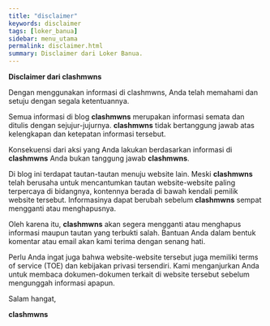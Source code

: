 ```yaml
---
title: "disclaimer"
keywords: disclaimer
tags: [loker_banua]
sidebar: menu_utama
permalink: disclaimer.html
summary: Disclaimer dari Loker Banua.
---
```


<p><b>Disclaimer dari clashmwns</b></p>
<p>Dengan menggunakan informasi di clashmwns, Anda telah memahami dan setuju dengan segala ketentuannya.</p>
<p>Semua informasi di blog <b>clashmwns</b> merupakan informasi semata dan ditulis dengan sejujur-jujurnya. <b>clashmwns</b> tidak bertanggung jawab atas kelengkapan dan ketepatan informasi tersebut.</p>
<p>Konsekuensi dari aksi yang Anda lakukan berdasarkan informasi di <b>clashmwns</b> Anda bukan tanggung jawab <b>clashmwns</b>.</p>
<p>Di blog ini terdapat tautan-tautan menuju website lain. Meski <b>clashmwns</b> telah berusaha untuk mencantumkan tautan website-website paling terpercaya di bidangnya, kontennya berada di bawah kendali pemilik website tersebut. Informasinya dapat berubah sebelum <b>clashmwns</b> sempat mengganti atau menghapusnya.</p>
<p>Oleh karena itu, <b>clashmwns</b> akan segera mengganti atau menghapus informasi maupun tautan yang terbukti salah. Bantuan Anda dalam bentuk komentar atau email akan kami terima dengan senang hati.</p>
<p>Perlu Anda ingat juga bahwa website-website tersebut juga memiliki terms of service (TOE) dan kebijakan privasi tersendiri. Kami menganjurkan Anda untuk membaca dokumen-dokumen terkait di website tersebut sebelum mengunggah informasi apapun.</p>
<p>Salam hangat,</p>
<p><b>clashmwns</b></p>
